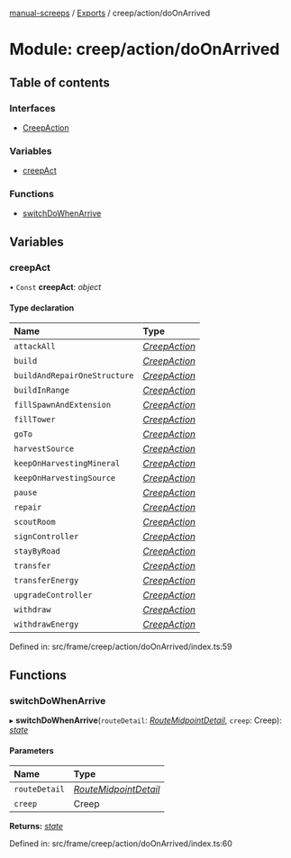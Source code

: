 [manual-screeps](../README.md) / [Exports](../modules.md) / creep/action/doOnArrived

# Module: creep/action/doOnArrived

## Table of contents

### Interfaces

- [CreepAction](../interfaces/creep_action_doonarrived.creepaction.md)

### Variables

- [creepAct](creep_action_doonarrived.md#creepact)

### Functions

- [switchDoWhenArrive](creep_action_doonarrived.md#switchdowhenarrive)

## Variables

### creepAct

• `Const` **creepAct**: *object*

#### Type declaration

| Name | Type |
| :------ | :------ |
| `attackAll` | [*CreepAction*](../interfaces/creep_action_doonarrived.creepaction.md) |
| `build` | [*CreepAction*](../interfaces/creep_action_doonarrived.creepaction.md) |
| `buildAndRepairOneStructure` | [*CreepAction*](../interfaces/creep_action_doonarrived.creepaction.md) |
| `buildInRange` | [*CreepAction*](../interfaces/creep_action_doonarrived.creepaction.md) |
| `fillSpawnAndExtension` | [*CreepAction*](../interfaces/creep_action_doonarrived.creepaction.md) |
| `fillTower` | [*CreepAction*](../interfaces/creep_action_doonarrived.creepaction.md) |
| `goTo` | [*CreepAction*](../interfaces/creep_action_doonarrived.creepaction.md) |
| `harvestSource` | [*CreepAction*](../interfaces/creep_action_doonarrived.creepaction.md) |
| `keepOnHarvestingMineral` | [*CreepAction*](../interfaces/creep_action_doonarrived.creepaction.md) |
| `keepOnHarvestingSource` | [*CreepAction*](../interfaces/creep_action_doonarrived.creepaction.md) |
| `pause` | [*CreepAction*](../interfaces/creep_action_doonarrived.creepaction.md) |
| `repair` | [*CreepAction*](../interfaces/creep_action_doonarrived.creepaction.md) |
| `scoutRoom` | [*CreepAction*](../interfaces/creep_action_doonarrived.creepaction.md) |
| `signController` | [*CreepAction*](../interfaces/creep_action_doonarrived.creepaction.md) |
| `stayByRoad` | [*CreepAction*](../interfaces/creep_action_doonarrived.creepaction.md) |
| `transfer` | [*CreepAction*](../interfaces/creep_action_doonarrived.creepaction.md) |
| `transferEnergy` | [*CreepAction*](../interfaces/creep_action_doonarrived.creepaction.md) |
| `upgradeController` | [*CreepAction*](../interfaces/creep_action_doonarrived.creepaction.md) |
| `withdraw` | [*CreepAction*](../interfaces/creep_action_doonarrived.creepaction.md) |
| `withdrawEnergy` | [*CreepAction*](../interfaces/creep_action_doonarrived.creepaction.md) |

Defined in: src/frame/creep/action/doOnArrived/index.ts:59

## Functions

### switchDoWhenArrive

▸ **switchDoWhenArrive**(`routeDetail`: [*RouteMidpointDetail*](../interfaces/creep_routeplan_type.routemidpointdetail.md), `creep`: Creep): [*state*](creep_action.md#state)

#### Parameters

| Name | Type |
| :------ | :------ |
| `routeDetail` | [*RouteMidpointDetail*](../interfaces/creep_routeplan_type.routemidpointdetail.md) |
| `creep` | Creep |

**Returns:** [*state*](creep_action.md#state)

Defined in: src/frame/creep/action/doOnArrived/index.ts:60
